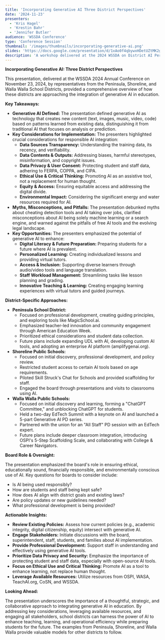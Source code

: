 ```yaml
---
title: 'Incorporating Generative AI Three District Perspectives'
date: '2024-11-23'
presenters:
  - 'Kris Hagel'
  - 'Krestin Bahr'
  - 'Jennifer Butler'
audience: 'WSSDA Conference'
type: 'Conference Session'
thumbnail: '/images/thumbnails/incorporating-generative-ai.png'
slides: 'https://docs.google.com/presentation/d/1xAo0f4qbywxHDetUZtMK2guwodvaiexzXidbubTxHUk/embed'
description: 'A workshop delivered at the 2024 WSSDA on District AI Perspectives'
---
```


**Incorporating Generative AI: Three District Perspectives**

This presentation, delivered at the WSSDA 2024 Annual Conference on November 23, 2024, by representatives from the Peninsula, Shoreline, and Walla Walla School Districts, provided a comprehensive overview of how these districts are approaching the integration of generative AI in education.

**Key Takeaways:**

- **Generative AI Defined:** The presentation defined generative AI as technology that creates new content (text, images, music, video, code) based on patterns learned from existing data, distinguishing it from traditional AI that focuses on analysis or prediction.
- **Key Considerations for Implementation:** The presenters highlighted crucial considerations for responsible AI integration:
  - **Data Sources Transparency:** Understanding the training data, its recency, and verifiability.
  - **Data Contents & Outputs:** Addressing biases, harmful stereotypes, misinformation, and copyright issues.
  - **Data Privacy & User Consent:** Protecting student and staff data, adhering to FERPA, COPPA, and CIPA.
  - **Ethical Use & Critical Thinking:** Promoting AI as an assistive tool, not a replacement for human thought.
  - **Equity & Access:** Ensuring equitable access and addressing the digital divide.
  - **Environmental Impact:** Considering the significant energy and water resources required for AI.
- **Myths, Misconceptions, and Pitfalls:** The presentation debunked myths about cheating detection tools and AI taking over jobs, clarified misconceptions about AI being solely machine learning or a search engine, and warned against the pitfalls of free AI tools and the evolving legal landscape.
- **Key Opportunities:** The presenters emphasized the potential of generative AI to enhance:
  - **Digital Literacy & Future Preparation:** Preparing students for a future where AI is prevalent.
  - **Personalized Learning:** Creating individualized lessons and providing virtual tutors.
  - **Access & Inclusion:** Supporting diverse learners through audio/video tools and language translation.
  - **Staff Workload Management:** Streamlining tasks like lesson planning and grading.
  - **Innovative Teaching & Learning:** Creating engaging learning experiences with virtual tutors and guided journeys.

**District-Specific Approaches:**

- **Peninsula School District:**
  - Focused on professional development, creating guiding principles, and exploring tools like MagicSchool.ai.
  - Emphasized teacher-led innovation and community engagement through American Education Week.
  - Prioritized ethical considerations and student data collection.
  - Future plans include expanding UDL with AI, developing custom AI tools, and adopting an enterprise AI platform (amplifygenai.org).
- **Shoreline Public Schools:**
  - Focused on initial discovery, professional development, and policy review.
  - Restricted student access to certain AI tools based on age requirements.
  - Piloted Skill Struck's Chat for Schools and provided scaffolding for staff.
  - Engaged the board through presentations and visits to classrooms using AI.
- **Walla Walla Public Schools:**
  - Focused on initial discovery and learning, forming a "ChatGPT Committee," and unblocking ChatGPT for students.
  - Held a two-day EdTech Summit with a keynote on AI and launched a 5-part Generative AI PD series.
  - Partnered with the union for an "All Staff" PD session with an EdTech expert.
  - Future plans include deeper classroom integration, introducing OSPI's 5-Step Scaffolding Scale, and collaborating with College & Career Navigators.

**Board Role & Oversight:**

The presentation emphasized the board's role in ensuring ethical, educationally sound, financially responsible, and environmentally conscious use of AI. Key questions for boards to consider include:

- Is AI being used responsibly?
- How are students and staff being kept safe?
- How does AI align with district goals and existing laws?
- Are policy updates or new guidelines needed?
- What professional development is being provided?

**Actionable Insights:**

- **Review Existing Policies:** Assess how current policies (e.g., academic integrity, digital citizenship, equity) intersect with generative AI.
- **Engage Stakeholders:** Initiate discussions with the board, superintendent, staff, students, and families about AI implementation.
- **Provide Professional Development:** Support staff in understanding and effectively using generative AI tools.
- **Prioritize Data Privacy and Security:** Emphasize the importance of protecting student and staff data, especially with open-source AI tools.
- **Focus on Ethical Use and Critical Thinking:** Promote AI as a tool to enhance learning, not replace human thought.
- **Leverage Available Resources:** Utilize resources from OSPI, WASA, TeachAI.org, CoSN, and WSSDA.

**Looking Ahead:**

The presentation underscores the importance of a thoughtful, strategic, and collaborative approach to integrating generative AI in education. By addressing key considerations, leveraging available resources, and engaging all stakeholders, school districts can harness the power of AI to enhance teaching, learning, and operational efficiency while preparing students for the future. The examples from Peninsula, Shoreline, and Walla Walla provide valuable models for other districts to follow.
